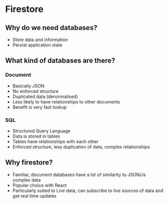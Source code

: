# Firestore

## Why do we need databases?

- Store data and information
- Persist application state

## What kind of databases are there?

### Document

- Basically JSON
- No enforced structure
- Duplicated data (denormalised)
- Less likely to have relationships to other documents
- Benefit is very fast lookup

### SQL

- Structured Query Language
- Data is stored in tables
- Tables have relationships with each other
- Enforced structure, less duplication of data, complex relationships

## Why firestore?

- Familiar, document databases have a lot of similarity to JSON/Js complex data
- Popular choice with React
- Particularly suited to Live data, can subscribe to live sources of data and get real time updates
